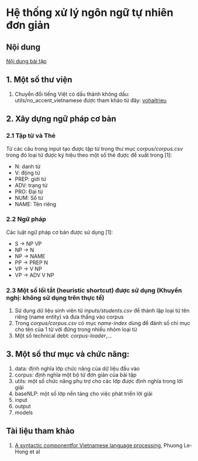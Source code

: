 # Hệ thống xử lý ngôn ngữ tự nhiên đơn giản
## Nội dung
[Nội dung bài tập](https://drive.google.com/file/d/1sSPWcUkvci_aKBjv4-u38atOiJQGqm09/view?usp=sharing)
## 1. Một số thư viện
1. Chuyển đổi tiếng Việt có dấu thành không dấu: utils/no_accent_vietnamese được tham khảo từ đây: [vohaitrieu](https://gist.github.com/thuandt/3421905#gistcomment-2966421)

## 2. Xây dựng ngữ pháp cơ bản
### 2.1 Tập từ và Thẻ
Từ các câu trong input tạo được tập từ trong thư mục _corpus/corpus.csv_ trong đó loại từ được ký hiệu theo một số thẻ được đề xuất trong [1]:
+ N: danh từ
+ V: động từ
+ PREP: giới từ
+ ADV: trạng từ
+ PRO: Đại từ
+ NUM: Số từ
+ NAME: Tên riêng
### 2.2 Ngữ pháp
Các luật ngữ pháp cơ bản được sử dụng [1]:
+ S -> NP VP
+ NP -> N
+ NP -> NAME
+ PP -> PREP N
+ VP -> V NP
+ VP -> ADV V NP
### 2.3 Một số lối tắt (heuristic shortcut) được sử dụng (Khuyến nghị: không sử dụng trên thực tế)
1. Sử dụng dữ liệu sinh viên từ _inputs/students.csv_ để thành lập loại từ tên riêng (name entity) và đưa thẳng vào corpus 
2. Trong _corpus/corpus.csv_ có mục _name-index_ dùng để đánh số chỉ mục cho tên của 1 từ với đứng trong nhiều nhóm loại từ 
3. Một số technical debt: _corpus-loader_,...

## 3. Một số thư mục và chức năng:
1. data: định nghĩa lớp chức năng của dữ liệu đầu vào
2. corpus: định nghĩa một bộ từ đơn giản của bài tập
3. utils: một số chức năng phụ trợ cho các lớp được định nghĩa trong lời giải
4. baseNLP: một số lớp nền tảng cho việc phát triển lời giải
5. input
6. output
7. models

## Tài liệu tham khảo
1. [A syntactic componentfor Vietnamese language processing](https://core.ac.uk/download/pdf/193897487.pdf), Phuong Le-Hong et al
